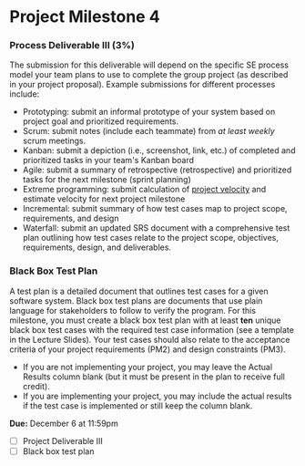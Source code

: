 # Project Milestone 4


### Process Deliverable III (3%)

The submission for this deliverable will depend on the specific SE process model your team plans to use to complete the group project (as described in your project proposal). Example submissions for different processes include:
* Prototyping: submit an informal prototype of your system based on project goal and prioritized requirements.
* Scrum: submit notes (include each teammate) from _at least weekly_ scrum meetings.
* Kanban: submit a depiction (i.e., screenshot, link, etc.) of completed and prioritized tasks in your team's Kanban board
* Agile: submit a summary of retrospective (retrospective) and prioritized tasks for the next milestone (sprint planning)
* Extreme programming: submit calculation of [project velocity](http://www.extremeprogramming.org/rules/velocity.html) and estimate velocity for next project milestone
* Incremental: submit summary of how test cases map to project scope, requirements, and design
* Waterfall: submit an updated SRS document with a comprehensive test plan outlining how test cases relate to the project scope, objectives, requirements, design, and deliverables.

### Black Box Test Plan

A test plan is a detailed document that outlines test cases for a given software system. Black box test plans are documents that use plain language for stakeholders to follow to verify the program. For this milestone, you must create a black box test plan with at least **ten** unique black box test cases with the required test case information (see a template in the Lecture Slides). Your test cases should also relate to the acceptance criteria of your project requirements (PM2) and design constraints (PM3).

* If you are not implementing your project, you may leave the Actual Results column blank (but it must be present in the plan to receive full credit). 
* If you are implementing your project, you may include the actual results if the test case is implemented or still keep the column blank.

**Due:** December 6 at 11:59pm
- [ ] Project Deliverable III
- [ ] Black box test plan
